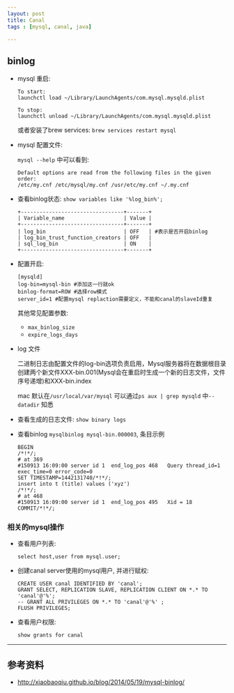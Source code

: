 ```yaml
---
layout: post
title: Canal
tags : [mysql, canal, java]

---
```


## binlog

* mysql 重启:

      To start:
      launchctl load ~/Library/LaunchAgents/com.mysql.mysqld.plist

      To stop:
      launchctl unload ~/Library/LaunchAgents/com.mysql.mysqld.plist


  或者安装了brew services:  `brew services restart mysql`

* mysql 配置文件:

  `mysql --help` 中可以看到:

      Default options are read from the following files in the given order:
      /etc/my.cnf /etc/mysql/my.cnf /usr/etc/my.cnf ~/.my.cnf

* 查看binlog状态: `show variables like '%log_bin%';`

      +---------------------------------+-------+
      | Variable_name                   | Value |
      +---------------------------------+-------+
      | log_bin                         | OFF   | #表示是否开启binlog
      | log_bin_trust_function_creators | OFF   |
      | sql_log_bin                     | ON    |
      +---------------------------------+-------+

* 配置开启:

      [mysqld]
      log-bin=mysql-bin #添加这一行就ok
      binlog-format=ROW #选择row模式
      server_id=1 #配置mysql replaction需要定义，不能和canal的slaveId重复


  其他常见配置参数:

  * `max_binlog_size`
  * `expire_logs_days`

* log 文件

   二进制日志由配置文件的log-bin选项负责启用，Mysql服务器将在数据根目录创建两个新文件XXX-bin.001(Mysql会在重启时生成一个新的日志文件，文件序号递增)和XXX-bin.index

   mac 默认在`/usr/local/var/mysql` 可以通过`ps aux | grep mysqld` 中`--datadir` 知悉


* 查看生成的日志文件: `show binary logs`

* 查看binlog `mysqlbinlog mysql-bin.000003`, 条目示例

      BEGIN
      /*!*/;
      # at 369
      #150913 16:09:00 server id 1  end_log_pos 468   Query thread_id=1 exec_time=0 error_code=0
      SET TIMESTAMP=1442131740/*!*/;
      insert into t (title) values ('xyz')
      /*!*/;
      # at 468
      #150913 16:09:00 server id 1  end_log_pos 495   Xid = 18
      COMMIT/*!*/;


### 相关的mysql操作

* 查看用户列表:

  `select host,user from mysql.user;`

* 创建canal server使用的mysql用户, 并进行赋权:

  ```
  CREATE USER canal IDENTIFIED BY 'canal';
  GRANT SELECT, REPLICATION SLAVE, REPLICATION CLIENT ON *.* TO 'canal'@'%';
  -- GRANT ALL PRIVILEGES ON *.* TO 'canal'@'%' ;
  FLUSH PRIVILEGES;
  ```

* 查看用户权限:

  `show grants for canal`



---


## 参考资料

* <http://xiaobaoqiu.github.io/blog/2014/05/19/mysql-binlog/>
